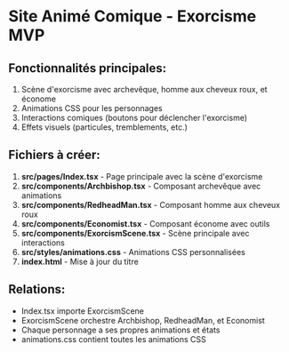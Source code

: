 # Site Animé Comique - Exorcisme MVP

## Fonctionnalités principales:
1. Scène d'exorcisme avec archevêque, homme aux cheveux roux, et économe
2. Animations CSS pour les personnages
3. Interactions comiques (boutons pour déclencher l'exorcisme)
4. Effets visuels (particules, tremblements, etc.)

## Fichiers à créer:
1. **src/pages/Index.tsx** - Page principale avec la scène d'exorcisme
2. **src/components/Archbishop.tsx** - Composant archevêque avec animations
3. **src/components/RedheadMan.tsx** - Composant homme aux cheveux roux
4. **src/components/Economist.tsx** - Composant économe avec outils
5. **src/components/ExorcismScene.tsx** - Scène principale avec interactions
6. **src/styles/animations.css** - Animations CSS personnalisées
7. **index.html** - Mise à jour du titre

## Relations:
- Index.tsx importe ExorcismScene
- ExorcismScene orchestre Archbishop, RedheadMan, et Economist
- Chaque personnage a ses propres animations et états
- animations.css contient toutes les animations CSS